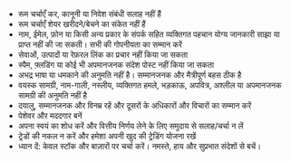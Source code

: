 - रूम चर्चाएँ कर, कानूनी या निवेश संबंधी सलाह नहीं हैं
- रूम चर्चाएँ शेयर खरीदने/बेचने का संकेत नहीं हैं
- नाम, ईमेल, फ़ोन या किसी अन्य प्रकार के संपर्क सहित व्यक्तिगत पहचान योग्य जानकारी साझा या प्राप्त नहीं की जा सकती। सभी की गोपनीयता का सम्मान करें
- सेवाओं, उत्पादों या रेफ़रल लिंक का प्रचार नहीं किया जा सकता
- स्पैम, फ़्लडिंग या कोई भी अपमानजनक संदेश पोस्ट नहीं किया जा सकता
- अभद्र भाषा या धमकाने की अनुमति नहीं है। सम्मानजनक और मैत्रीपूर्ण बहस ठीक है
- वयस्क सामग्री, नाम-गाली, नस्लीय, व्यक्तिगत हमले, भड़काऊ, अपवित्र, अश्लील या अपमानजनक सामग्री की अनुमति नहीं है
- दयालु, सम्मानजनक और विनम्र रहें और दूसरों के अधिकारों और विचारों का सम्मान करें
- पेशेवर और मददगार बनें
- अपना स्वयं का शोध करें और वित्तीय निर्णय लेने के लिए समुदाय से सलाह/चर्चा न लें
- ट्रेडों की नकल न करें और हमेशा अपनी खुद की ट्रेडिंग योजना रखें
- ध्यान दें: केवल स्टॉक और बाज़ारों पर चर्चा करें। नमस्ते, हाय और सुप्रभात संदेशों से बचें।

